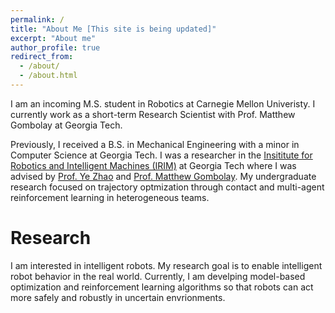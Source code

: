 ```yaml
---
permalink: /
title: "About Me [This site is being updated]"
excerpt: "About me"
author_profile: true
redirect_from: 
  - /about/
  - /about.html
---
```

I am an incoming M.S. student in Robotics at Carnegie Mellon Univeristy. I currently work as a short-term Research Scientist with Prof. Matthew Gombolay at Georgia Tech. 

Previously, I received a B.S. in Mechanical Engineering with a minor in Computer Science at Georgia Tech. I was a researcher in the [Insititute for Robotics and Intelligent Machines (IRIM)](https://research.gatech.edu/robotics) at Georgia Tech where I was advised by [Prof. Ye Zhao](https://lab-idar.gatech.edu/) and [Prof. Matthew Gombolay](https://core-robotics.gatech.edu/people/matthew-gombolay/). My undergraduate research focused on trajectory optmization through contact and multi-agent reinforcement learning in heterogeneous teams. 

Research
======
I am interested in intelligent robots. My research goal is to enable intelligent robot behavior in the real world. Currently, I am develping model-based optimization and reinforcement learning algorithms so that robots can act more safely and robustly in uncertain envrionments. 

